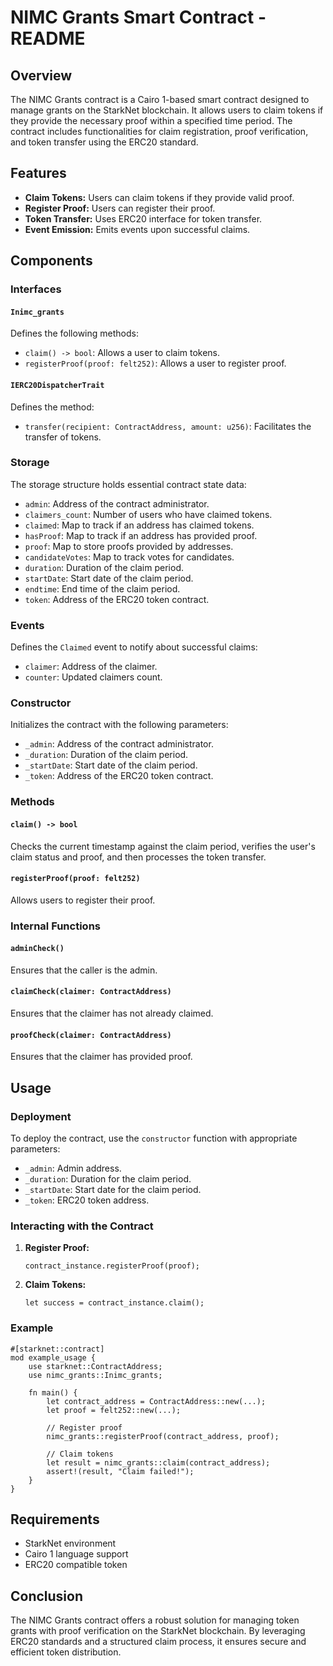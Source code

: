 # NIMC Grants Smart Contract - README

## Overview

The NIMC Grants contract is a Cairo 1-based smart contract designed to manage grants on the StarkNet blockchain. It allows users to claim tokens if they provide the necessary proof within a specified time period. The contract includes functionalities for claim registration, proof verification, and token transfer using the ERC20 standard.

## Features

- **Claim Tokens:** Users can claim tokens if they provide valid proof.
- **Register Proof:** Users can register their proof.
- **Token Transfer:** Uses ERC20 interface for token transfer.
- **Event Emission:** Emits events upon successful claims.

## Components

### Interfaces

#### `Inimc_grants`

Defines the following methods:

- `claim() -> bool`: Allows a user to claim tokens.
- `registerProof(proof: felt252)`: Allows a user to register proof.

#### `IERC20DispatcherTrait`

Defines the method:

- `transfer(recipient: ContractAddress, amount: u256)`: Facilitates the transfer of tokens.

### Storage

The storage structure holds essential contract state data:

- `admin`: Address of the contract administrator.
- `claimers_count`: Number of users who have claimed tokens.
- `claimed`: Map to track if an address has claimed tokens.
- `hasProof`: Map to track if an address has provided proof.
- `proof`: Map to store proofs provided by addresses.
- `candidateVotes`: Map to track votes for candidates.
- `duration`: Duration of the claim period.
- `startDate`: Start date of the claim period.
- `endtime`: End time of the claim period.
- `token`: Address of the ERC20 token contract.

### Events

Defines the `Claimed` event to notify about successful claims:

- `claimer`: Address of the claimer.
- `counter`: Updated claimers count.

### Constructor

Initializes the contract with the following parameters:

- `_admin`: Address of the contract administrator.
- `_duration`: Duration of the claim period.
- `_startDate`: Start date of the claim period.
- `_token`: Address of the ERC20 token contract.

### Methods

#### `claim() -> bool`

Checks the current timestamp against the claim period, verifies the user's claim status and proof, and then processes the token transfer.

#### `registerProof(proof: felt252)`

Allows users to register their proof. 

### Internal Functions

#### `adminCheck()`

Ensures that the caller is the admin.

#### `claimCheck(claimer: ContractAddress)`

Ensures that the claimer has not already claimed.

#### `proofCheck(claimer: ContractAddress)`

Ensures that the claimer has provided proof.

## Usage

### Deployment

To deploy the contract, use the `constructor` function with appropriate parameters:

- `_admin`: Admin address.
- `_duration`: Duration for the claim period.
- `_startDate`: Start date for the claim period.
- `_token`: ERC20 token address.

### Interacting with the Contract

1. **Register Proof:**
   ```cairo
   contract_instance.registerProof(proof);
   ```
2. **Claim Tokens:**
   ```cairo
   let success = contract_instance.claim();
   ```

### Example

```cairo
#[starknet::contract]
mod example_usage {
    use starknet::ContractAddress;
    use nimc_grants::Inimc_grants;
    
    fn main() {
        let contract_address = ContractAddress::new(...);
        let proof = felt252::new(...);

        // Register proof
        nimc_grants::registerProof(contract_address, proof);

        // Claim tokens
        let result = nimc_grants::claim(contract_address);
        assert!(result, "Claim failed!");
    }
}
```

## Requirements

- StarkNet environment
- Cairo 1 language support
- ERC20 compatible token

## Conclusion

The NIMC Grants contract offers a robust solution for managing token grants with proof verification on the StarkNet blockchain. By leveraging ERC20 standards and a structured claim process, it ensures secure and efficient token distribution.
